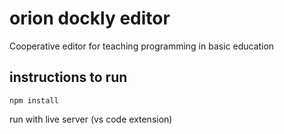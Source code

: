 # orion dockly editor 

Cooperative editor for teaching programming in basic education

## instructions to run

    npm install

run with live server (vs code extension)